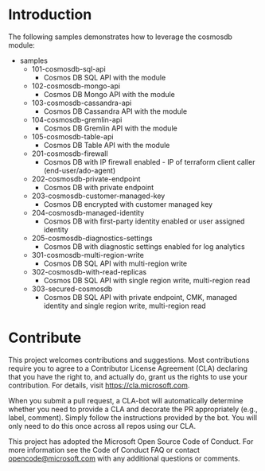# Introduction 
The following samples demonstrates how to leverage the cosmosdb module: 
- samples 
    - 101-cosmosdb-sql-api 
        - Cosmos DB SQL API with the module 
    - 102-cosmosdb-mongo-api
        - Cosmos DB Mongo API with the module
    - 103-cosmosdb-cassandra-api
        - Cosmos DB Cassandra API with the module
    - 104-cosmosdb-gremlin-api
        - Cosmos DB Gremlin API with the module
    - 105-cosmosdb-table-api
        - Cosmos DB Table API with the module
    - 201-cosmosdb-firewall
        - Cosmos DB with IP firewall enabled - IP of terraform client caller (end-user/ado-agent)
    - 202-cosmosdb-private-endpoint
        - Cosmos DB with private endpoint 
    - 203-cosmosdb-customer-managed-key
        - Cosmos DB encrypted with customer managed key 
    - 204-cosmosdb-managed-identity
        - Cosmos DB with first-party identity enabled or user assigned identity
    - 205-cosmosdb-diagnostics-settings
        - Cosmos DB with diagnostic settings enabled for log analytics
    - 301-cosmosdb-multi-region-write
        - Cosmos DB SQL API with multi-region write 
    - 302-cosmosdb-with-read-replicas
        - Cosmos DB SQL API with single region write, multi-region read 
    - 303-secured-cosmosdb
        - Cosmos DB SQL API with private endpoint, CMK, managed identity and single region write, multi-region read 

# Contribute
This project welcomes contributions and suggestions. Most contributions require you to agree to a Contributor License Agreement (CLA) declaring that you have the right to, and actually do, grant us the rights to use your contribution. For details, visit https://cla.microsoft.com.

When you submit a pull request, a CLA-bot will automatically determine whether you need to provide a CLA and decorate the PR appropriately (e.g., label, comment). Simply follow the instructions provided by the bot. You will only need to do this once across all repos using our CLA.

This project has adopted the Microsoft Open Source Code of Conduct. For more information see the Code of Conduct FAQ or contact opencode@microsoft.com with any additional questions or comments.
